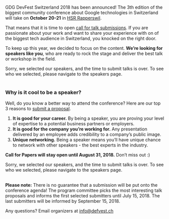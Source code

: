 GDG DevFest Switzerland 2018 has been announced! The 3th edition of the biggest community conference about Google technologies in Switzerland will take on **October 20-21** in [HSR Rapperswil](https://www.hsr.ch).

That means that it is time to open [call for talk submissions](http://bit.ly/dfch18-c4p). If you are passionate about your work and want to share your experience with on of the biggest tech audience in Switzerland, you knocked on the right door.

To keep up this year, we decided to focus on the content. **We’re looking for speakers like you**, who are ready to rock the stage and deliver the best talk or workshop in the field.
<div class="text-center">
Sorry, we selected our speakers, and the time to submit talks is over. To see who we selected, please navigate to the speakers page.
</div>

<br/>

### Why is it cool to be a speaker?

Well, do you know a better way to attend the conference? Here are our top 3 reasons to [submit a proposal](http://bit.ly/dfch18-c4p).

1. **It is good for your career.** By being a speaker, you are proving your level of expertise to a potential business partners or employers.
2. **It is good for the company you’re working for.** Any presentation delivered by an employee adds credibility to a company’s public image.
3. **Unique networking.** Being a speaker means you’ll have unique chance to network with other speakers - the best experts in the industry.

**Call for Papers will stay open until August 31, 2018.** Don’t miss out :)

<div class="text-center">
Sorry, we selected our speakers, and the time to submit talks is over. To see who we selected, please navigate to the speakers page.
</div>
<br/>

**Please note:** There is no guarantee that a submission will be put onto the conference agenda! The program committee picks the most interesting talk proposals and informs the first selected submitters until July 15, 2018. The last submitters will be informed by September 15, 2018.

Any questions? Email organizers at [info@defvest.ch](mailto:info@defvest.ch)
